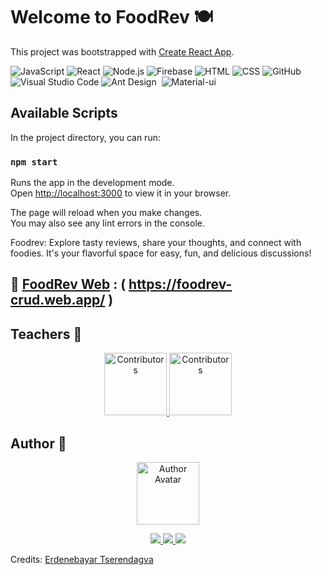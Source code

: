 # Welcome to FoodRev 🍽️

This project was bootstrapped with [Create React App](https://github.com/facebook/create-react-app).

![JavaScript](https://img.shields.io/badge/-JavaScript-05122A?style=flat&logo=javascript)
![React](https://img.shields.io/badge/-React-05122A?style=flat&logo=react)
![Node.js](https://img.shields.io/badge/-Node.js-05122A?style=flat&logo=node.js)
![Firebase](https://img.shields.io/badge/Firebase-039BE5?style=flat&logo=Firebase&logoColor=white)
![HTML](https://img.shields.io/badge/-HTML-05122A?style=flat&logo=HTML5)
![CSS](https://img.shields.io/badge/-CSS-05122A?style=flat&logo=CSS3&logoColor=1572B6)
![GitHub](https://img.shields.io/badge/-GitHub-05122A?style=flat&logo=github)
![Visual Studio Code](https://img.shields.io/badge/-Visual%20Studio%20Code-05122A?style=flat&logo=visual-studio-code&logoColor=007ACC)
![Ant Design](https://img.shields.io/badge/Ant%20Design-%230170FE?style=flat&logo=ant-design&logoColor=white)&nbsp;
![Material-ui](https://img.shields.io/badge/Material--UI-0081CB?style=flat&logo=material-ui&logoColor=white)


## Available Scripts

In the project directory, you can run:

### `npm start`

Runs the app in the development mode.\
Open [http://localhost:3000](http://localhost:3000) to view it in your browser.

The page will reload when you make changes.\
You may also see any lint errors in the console.

Foodrev: Explore tasty reviews, share your thoughts, and connect with foodies. It's your flavorful space for easy, fun, and delicious discussions!

## 🔗 [**FoodRev Web**](https://foodrev-crud.web.app) : ( https://foodrev-crud.web.app/ )

## **Teachers** 📝

<div align="center">
  <a href="https://github.com/amar9elbeg">
    <img src="https://avatars.githubusercontent.com/u/89896446?v=4" alt="Contributors" width="100px" height="100px   style="border-radius: 50%"" />
  </a>
  <a href="https://github.com/DuurenbayarUlz">
    <img src="https://avatars.githubusercontent.com/u/91991743?v=4" alt="Contributors" width="100px" height="100px" />
  </a>
</div>

## **Author** 📝

<div align="center" >
  <a href="https://github.com/ultim4te4life">
    <img src="https://avatars.githubusercontent.com/u/140849441?s=400&u=6ba36888854c76e4e19b5c5f0f5209693358c6d8&v=4"
      alt="Author Avatar"
      width="100px"
      height="100px"
    
  </a>
</div>

<p align="center">
  <a href="https://www.linkedin.com/in/erdenebayar-tserendagva-563094275/" target="_blank">
    <img src="https://img.shields.io/badge/LinkedIn-0077B5?style=flat&logo=linkedin&logoColor=white"/>
  </a>
  <a href="mailto:eegiiSte.gmail.com" target="_blank">
    <img src="https://img.shields.io/badge/Gmail-D14836?style=flat&logo=gmail&logoColor=white"/>
  </a>
  <a href="https://github.com/EegiiSte" target="_blank">
    <img src="https://img.shields.io/badge/GitHub-100000?style=flat&logo=github&logoColor=white"/>
  </a>
</p>


Credits: [Erdenebayar Tserendagva](https://github.com/EegiiSte)
